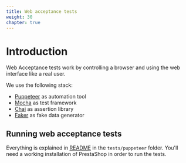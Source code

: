 ```yaml
---
title: Web acceptance tests
weight: 30
chapter: true
---
```


# Introduction

Web Acceptance tests work by controlling a browser and using the web interface like a real user.

We use the following stack:

* [Puppeteer](https://github.com/puppeteer/puppeteer) as automation tool
* [Mocha](https://mochajs.org/) as test framework
* [Chai](https://www.chaijs.com/) as assertion library 
* [Faker](https://github.com/marak/Faker.js/) as fake data generator

## Running web acceptance tests

Everything is explained in [README](https://github.com/PrestaShop/PrestaShop/blob/develop/tests/puppeteer/README.md) in the `tests/puppeteer` folder. 
You'll need a working installation of PrestaShop in order to run the tests.
